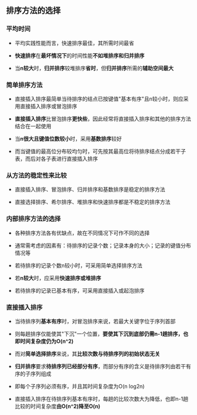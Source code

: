 ## 排序方法的选择

### 平均时间

- 平均实践性能而言，快速排序最佳，其所需时间最省

- **快速排序**在**最坏情况下**的时间性能**不如堆排序和归并排序**

- 当**n较大**时，**归并排序**较堆排序**省时**，但**归并排序**所需的**辅助空间最大**

### 简单排序方法

- 直接插入排序最简单当待排序的结点已按键值"基本有序"且n较小时，则应采用直接插入排序或冒泡排序

- **直接插入排序**比冒泡排序**更快些**，因此经常将直接插入排序和其他的排序方法结合在一起使用

- 当**n很大且键值位数较小**时，采用**基数排序**较好

- 而当键值的最高位分布较均匀时，可先按其最高位将待排序结点分成若干子表，而后对各子表进行直接插入排序

### 从方法的稳定性来比较

- 直接插入排序、冒泡排序、归并排序和基数排序是稳定的排序方法

- 直接选择排序、希尔排序、堆排序和快速排序都是不稳定的排序方法

### 内部排序方法的选择

- 各种排序方法各有优缺点，故在不同情况下可作不同的选择

- 通常需考虑的因素有：待排序的记录个数；记录本身的大小；记录的键值分布情况等

- 若待排序的记录个数n较小时，可采用简单选择排序方法

- 若**n较大**时，应采用**快速排序或堆排序**

- 若待排序的记录已基本有序，可采用直接插入或起泡排序

### 直接插入排序

- 当待排序列**基本有序**时，对冒泡排序来说，若最大关键字位于序列首部
- 则每趟排序仅能使其"下沉"一个位置，**要使其下沉到底部仍需n-1趟排序，也即时间复杂度仍为O(n^2)**

- 而对**简单选择排序**来说，其**比较次数与待排序列的初始状态无关**

- **归并排序**要求**待排序列已经部分有序**，而部分有序的含义是待排序列由若干有序的子序列组成
- 即每个子序列必须有序，并且其时间复杂度为O(n log2n)

- 直接插入排序在待排序列基本有序时，每趟的比较次数大为降低，也即n-1趟比较的时间复杂度**由O(n^2)降至O(n)**